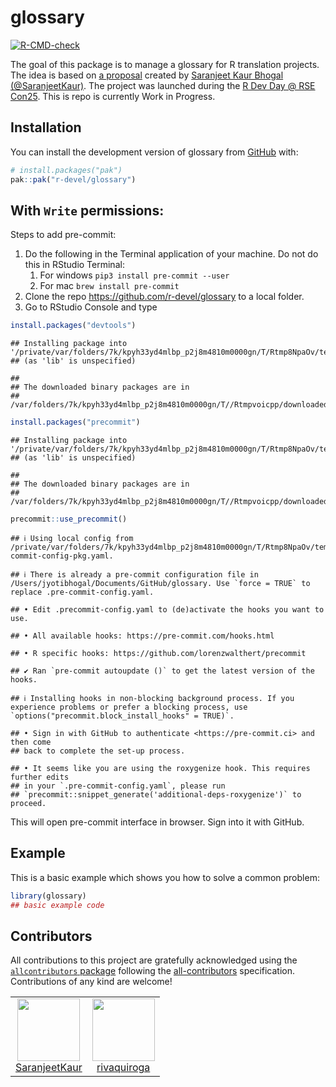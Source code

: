 
<!-- README.md is generated from README.Rmd. Please edit that file -->

# glossary

<!-- badges: start -->

[![R-CMD-check](https://github.com/r-devel/glossary/actions/workflows/R-CMD-check.yaml/badge.svg)](https://github.com/r-devel/glossary/actions/workflows/R-CMD-check.yaml)
<!-- badges: end -->

The goal of this package is to manage a glossary for R translation
projects. The idea is based on [a
proposal](https://github.com/SaranjeetKaur/isc_proposal_translations)
created by [Saranjeet Kaur Bhogal
(@SaranjeetKaur)](https://github.com/SaranjeetKaur/). The project was
launched during the [R Dev Day @ RSE
Con25](https://warwick.ac.uk/fac/sci/statistics/news/r-dev-day-rsecon25).
This is repo is currently Work in Progress.

## Installation

You can install the development version of glossary from
[GitHub](https://github.com/) with:

``` r
# install.packages("pak")
pak::pak("r-devel/glossary")
```

## With `Write` permissions:

Steps to add pre-commit:

1.  Do the following in the Terminal application of your machine. Do not
    do this in RStudio Terminal:
    1.  For windows `pip3 install pre-commit --user`
    2.  For mac `brew install pre-commit`
2.  Clone the repo <https://github.com/r-devel/glossary> to a local
    folder.  
3.  Go to RStudio Console and type

``` r
install.packages("devtools")
```

    ## Installing package into '/private/var/folders/7k/kpyh33yd4mlbp_p2j8m4810m0000gn/T/Rtmp8NpaOv/temp_libpath11ffa4c8e05e2'
    ## (as 'lib' is unspecified)

    ## 
    ## The downloaded binary packages are in
    ##  /var/folders/7k/kpyh33yd4mlbp_p2j8m4810m0000gn/T//Rtmpvoicpp/downloaded_packages

``` r
install.packages("precommit")
```

    ## Installing package into '/private/var/folders/7k/kpyh33yd4mlbp_p2j8m4810m0000gn/T/Rtmp8NpaOv/temp_libpath11ffa4c8e05e2'
    ## (as 'lib' is unspecified)

    ## 
    ## The downloaded binary packages are in
    ##  /var/folders/7k/kpyh33yd4mlbp_p2j8m4810m0000gn/T//Rtmpvoicpp/downloaded_packages

``` r
precommit::use_precommit()
```

    ## ℹ Using local config from /private/var/folders/7k/kpyh33yd4mlbp_p2j8m4810m0000gn/T/Rtmp8NpaOv/temp_libpath11ffa4c8e05e2/precommit/pre-commit-config-pkg.yaml.

    ## ℹ There is already a pre-commit configuration file in /Users/jyotibhogal/Documents/GitHub/glossary. Use `force = TRUE` to replace .pre-commit-config.yaml.

    ## • Edit .precommit-config.yaml to (de)activate the hooks you want to use.

    ## • All available hooks: https://pre-commit.com/hooks.html

    ## • R specific hooks: https://github.com/lorenzwalthert/precommit

    ## ✔ Ran `pre-commit autoupdate ()` to get the latest version of the hooks.

    ## ℹ Installing hooks in non-blocking background process. If you experience problems or prefer a blocking process, use `options("precommit.block_install_hooks" = TRUE)`.

    ## • Sign in with GitHub to authenticate <https://pre-commit.ci> and then come
    ## back to complete the set-up process.

    ## • It seems like you are using the roxygenize hook. This requires further edits
    ## in your `.pre-commit-config.yaml`, please run
    ## `precommit::snippet_generate('additional-deps-roxygenize')` to proceed.

This will open pre-commit interface in browser. Sign into it with
GitHub.

## Example

This is a basic example which shows you how to solve a common problem:

``` r
library(glossary)
## basic example code
```

## Contributors

<!-- ALL-CONTRIBUTORS-LIST:START - Do not remove or modify this section -->

<!-- prettier-ignore-start -->

<!-- markdownlint-disable -->

All contributions to this project are gratefully acknowledged using the
[`allcontributors` package](https://github.com/ropensci/allcontributors)
following the [all-contributors](https://allcontributors.org)
specification. Contributions of any kind are welcome!

<table>

<tr>

<td align="center">

<a href="https://github.com/SaranjeetKaur">
<img src="https://avatars.githubusercontent.com/u/28556616?v=4" width="100px;" alt=""/>
</a><br>
<a href="https://github.com/r-devel/glossary/commits?author=SaranjeetKaur">SaranjeetKaur</a>
</td>

<td align="center">

<a href="https://github.com/rivaquiroga">
<img src="https://avatars.githubusercontent.com/u/31421616?v=4" width="100px;" alt=""/>
</a><br>
<a href="https://github.com/r-devel/glossary/commits?author=rivaquiroga">rivaquiroga</a>
</td>

</tr>

</table>

<!-- markdownlint-enable -->

<!-- prettier-ignore-end -->

<!-- ALL-CONTRIBUTORS-LIST:END -->
